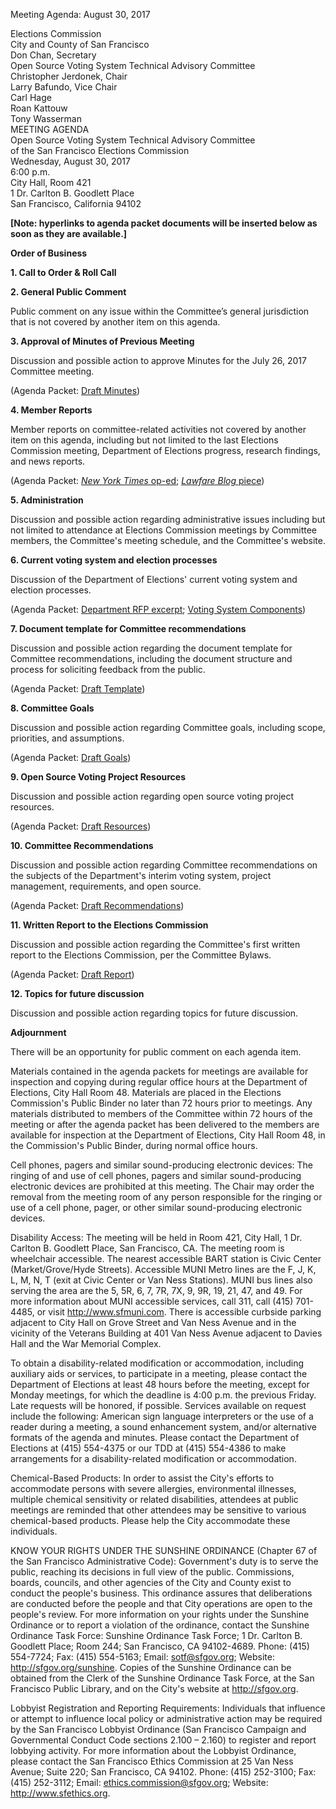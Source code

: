 Meeting Agenda: August 30, 2017

<div id="meeting_header_right" class="headered">
Elections Commission<br>
City and County of San Francisco<br>
Don Chan, Secretary<br>
</div>

<div class="headered">
Open Source Voting System Technical Advisory Committee<br>
Christopher Jerdonek, Chair<br>
Larry Bafundo, Vice Chair<br>
Carl Hage<br>
Roan Kattouw<br>
Tony Wasserman<br>
</div>

<div id="meeting_header_main" class="headered">
MEETING AGENDA<br>
Open Source Voting System Technical Advisory Committee<br>
of the San Francisco Elections Commission<br>
Wednesday, August 30, 2017<br>
6:00 p.m.<br>
City Hall, Room 421<br>
1 Dr. Carlton B. Goodlett Place<br>
San Francisco, California 94102<br>
</div>

**[Note: hyperlinks to agenda packet documents will be inserted below
as soon as they are available.]**

**Order of Business**

**1\. Call to Order & Roll Call**

**2\. General Public Comment**

Public comment on any issue within the Committee’s general jurisdiction that is not covered by another item on this agenda.

**3\. Approval of Minutes of Previous Meeting**

Discussion and possible action to approve Minutes for the July 26, 2017 Committee meeting.

(Agenda Packet: [Draft Minutes](/meetings/2017-07-26/minutes-draft))

**4\. Member Reports**

Member reports on committee-related activities not covered by another
item on this agenda, including but not limited to the last Elections
Commission meeting, Department of Elections progress, research findings,
and news reports.

(Agenda Packet: [_New York Times_ op-ed](/files/meetings/2017-08-30/packet/NYT_Open_Source_Voting_Op_Ed.pdf); [_Lawfare Blog_ piece](/files/meetings/2017-08-30/packet/Lawfare_Open_Source.pdf))

**5\. Administration**

Discussion and possible action regarding administrative issues including but not limited to attendance at Elections Commission meetings by Committee members, the Committee's meeting schedule, and the Committee's website.

**6\. Current voting system and election processes**

Discussion of the Department of Elections' current voting system and
election processes.

(Agenda Packet: [Department RFP
excerpt](/files/meetings/2017-08-30/packet/Business_Case_RFP_Excerpt.pdf);
[Voting System
Components](/files/meetings/2017-08-30/packet/Voting_System_Components.pdf))

**7\. Document template for Committee recommendations**

Discussion and possible action regarding the document template for
Committee recommendations, including the document structure and process for
soliciting feedback from the public.

(Agenda Packet: [Draft Template](/files/meetings/2017-08-30/packet/Draft_TAC_Recommendations.pdf))

**8\. Committee Goals**

Discussion and possible action regarding Committee goals, including
scope, priorities, and assumptions.

(Agenda Packet: [Draft Goals](/files/meetings/2017-08-30/packet/Draft_TAC_Recommendations.pdf))

**9\. Open Source Voting Project Resources**

Discussion and possible action regarding open source voting project
resources.

(Agenda Packet: [Draft Resources](/files/meetings/2017-08-30/packet/Draft_TAC_Recommendations.pdf))

**10\. Committee Recommendations**

Discussion and possible action regarding Committee recommendations on
the subjects of the Department's interim voting system, project management,
requirements, and open source.

(Agenda Packet: [Draft Recommendations](/files/meetings/2017-08-30/packet/Draft_TAC_Recommendations.pdf))

**11\. Written Report to the Elections Commission**

Discussion and possible action regarding the Committee's first written
report to the Elections Commission, per the Committee Bylaws.

(Agenda Packet: [Draft Report](/files/meetings/2017-08-30/packet/OSVTAC_Report_01_August_2017_DRAFT.pdf))

**12\. Topics for future discussion**

Discussion and possible action regarding topics for future discussion.

**Adjournment**


There will be an opportunity for public comment on each agenda item.

Materials contained in the agenda packets for meetings are available for inspection and copying during regular office hours at the Department of Elections, City Hall Room 48.  Materials are placed in the Elections Commission's Public Binder no later than 72 hours prior to meetings.  Any materials distributed to members of the Committee within 72 hours of the meeting or after the agenda packet has been delivered to the members are available for inspection at the Department of Elections, City Hall Room 48, in the Commission's Public Binder, during normal office hours.

Cell phones, pagers and similar sound-producing electronic devices: The ringing of and use of cell phones, pagers and similar sound-producing electronic devices are prohibited at this meeting. The Chair may order the removal from the meeting room of any person responsible for the ringing or use of a cell phone, pager, or other similar sound-producing electronic devices.

Disability Access: The meeting will be held in Room 421, City Hall, 1 Dr. Carlton B. Goodlett Place, San Francisco, CA. The meeting room is wheelchair accessible. The nearest accessible BART station is Civic Center (Market/Grove/Hyde Streets). Accessible MUNI Metro lines are the F, J, K, L, M, N, T (exit at Civic Center or Van Ness Stations). MUNI bus lines also serving the area are the 5, 5R, 6, 7, 7R, 7X, 9, 9R, 19, 21, 47, and 49. For more information about MUNI accessible services, call 311, call (415) 701-4485, or visit http://www.sfmuni.com. There is accessible curbside parking adjacent to City Hall on Grove Street and Van Ness Avenue and in the vicinity of the Veterans Building at 401 Van Ness Avenue adjacent to Davies Hall and the War Memorial Complex.

To obtain a disability-related modification or accommodation, including auxiliary aids or services, to participate in a meeting, please contact the Department of Elections at least 48 hours before the meeting, except for Monday meetings, for which the deadline is 4:00 p.m. the previous Friday.  Late requests will be honored, if possible. Services available on request include the following:  American sign language interpreters or the use of a reader during a meeting, a sound enhancement system, and/or alternative formats of the agenda and minutes.  Please contact the Department of Elections at (415) 554-4375 or our TDD at (415) 554-4386 to make arrangements for a disability-related modification or accommodation.

Chemical-Based Products: In order to assist the City's efforts to accommodate persons with severe allergies, environmental illnesses, multiple chemical sensitivity or related disabilities, attendees at public meetings are reminded that other attendees may be sensitive to various chemical-based products.  Please help the City accommodate these individuals.

KNOW YOUR RIGHTS UNDER THE SUNSHINE ORDINANCE (Chapter 67 of the San Francisco Administrative Code): Government's duty is to serve the public, reaching its decisions in full view of the public. Commissions, boards, councils, and other agencies of the City and County exist to conduct the people's business. This ordinance assures that deliberations are conducted before the people and that City operations are open to the people's review. For more information on your rights under the Sunshine Ordinance or to report a violation of the ordinance, contact the Sunshine Ordinance Task Force: Sunshine Ordinance Task Force; 1 Dr. Carlton B. Goodlett Place; Room 244; San Francisco, CA 94102-4689. Phone: (415) 554-7724; Fax: (415) 554-5163; Email: sotf@sfgov.org; Website: http://sfgov.org/sunshine. Copies of the Sunshine Ordinance can be obtained from the Clerk of the Sunshine Ordinance Task Force, at the San Francisco Public Library, and on the City's website at http://sfgov.org.

Lobbyist Registration and Reporting Requirements: Individuals that influence or attempt to influence local policy or administrative action may be required by the San Francisco Lobbyist Ordinance (San Francisco Campaign and Governmental Conduct Code sections 2.100 – 2.160) to register and report lobbying activity. For more information about the Lobbyist Ordinance, please contact the San Francisco Ethics Commission at 25 Van Ness Avenue; Suite 220; San Francisco, CA 94102. Phone: (415) 252-3100; Fax: (415) 252-3112; Email: ethics.commission@sfgov.org; Website: http://www.sfethics.org.
